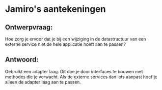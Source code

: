 # Jamiro's aantekeningen
## Ontwerpvraag:
Hoe zorg je ervoor dat je bij een wijziging in de datastructuur van een externe service niet de hele applicatie hoeft aan te passen?

## Antwoord:
Gebruikt een adapter laag. Dit doe je door interfaces te bouwen met methodes die je verwacht.
Als de externe services dan iets aanpast hoef je alleen de adapter laag aan te passen.